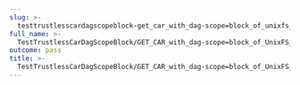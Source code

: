```yaml
---
slug: >-
  testtrustlesscardagscopeblock-get_car_with_dag-scope=block_of_unixfs_file_on_a_path_(accept_header)
full_name: >-
  TestTrustlessCarDagScopeBlock/GET_CAR_with_dag-scope=block_of_UnixFS_file_on_a_path_(Accept_Header)
outcome: pass
title: >-
  TestTrustlessCarDagScopeBlock/GET_CAR_with_dag-scope=block_of_UnixFS_file_on_a_path_(Accept_Header)
---
```



